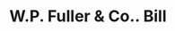 ---
doi: 10.7916/D8KW6T1X
date_other: '1890'
date_other_textual: 1890-1899
form: printed ephemera
genre:
- Invoices
name:
- W.P. Fuller & Co.
object_in_context_url: https://biggert.cul.columbia.edu/items/view/ave_biggert_00015
subject_hierarchical_geographic:
- Sacramento, California, United States
subject_name:
- W.P. Fuller & Co.
title: W.P. Fuller & Co.. Bill
sort_title: W.P. Fuller & Co.. Bill
call_number: ave_biggert_00015
coordinates:
- 38.55555555555555,-121.46888888888888
pid: ave_biggert_00015
identifiers: ave_biggert_00015
canvas_id: ldpd:395290
permalink: "/items/ave_biggert_00015/"
layout: iiif-image-page
---